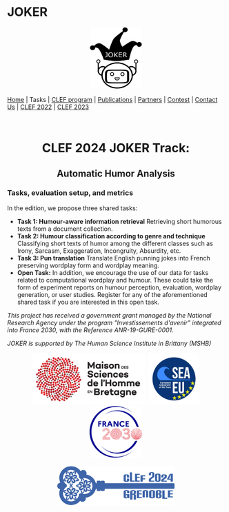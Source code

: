 # JOKER
<p align="center">
  <img src="./img/joker.png" width="120" height="142">
</p>

[Home](index) | Tasks | [CLEF program](program) | [Publications](publications) | [Partners](partners) | [Contest](contest) | [Contact Us](contact) | [CLEF 2022](https://www.joker-project.com/clef-2022/EN/project) | [CLEF 2023](https://www.joker-project.com/clef-2023/)
<br>

<br>
  <h1 align="center">CLEF 2024 JOKER Track:</h1>
  <h2 align="center">Automatic Humor Analysis</h2> 


### Tasks, evaluation setup, and metrics
In the edition, we propose three shared tasks:
* **Task 1: Humour-aware information retrieval** Retrieving short humorous texts from a document collection.
* **Task 2: Humour classification according to genre and technique** Classifying short texts of humor among the different classes such as Irony, Sarcasm, Exaggeration, Incongruity, Absurdity, etc.
* **Task 3: Pun translation** Translate English punning jokes into French preserving wordplay form and wordplay meaning.
* **Open Task:** In addition, we encourage the use of our data for tasks related to computational wordplay and humour. These could take the form of experiment reports on humour perception, evaluation, wordplay generation, or user studies. Register for any of the aforementioned shared task if you are interested in this open task.

<p>
<em>This project has received a government grant managed by the National Research Agency under the program "Investissements d'avenir" integrated into France 2030, with the Reference ANR-19-GURE-0001.</em>
</p>
<p>
<em>JOKER is supported by The Human Science Institute in Brittany (MSHB)</em>
</p>
<div align="center">
  <a href="https://www.mshb.fr"><img src="img/mshb.jpg" height="120"></a>
  <a href="https://sea-eu.org/?lang=fr"><img src="img/sea-eu.png" height="120"></a>
  <a href="https://www.gouvernement.fr/le-programme-d-investissements-d-avenir"><img src="img/Logotype France 2030.jpg" height="120"></a>
</div>
<br />
<div align="center">
  <a href="https://clef2022.clef-initiative.eu/index.php"><img src="img/clef2024.png" height="90"></a> 
</div>

